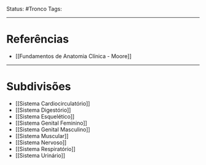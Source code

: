 Status: #Tronco 
Tags:
<br/>
____
# Referências
- [[Fundamentos de Anatomia Clínica - Moore]]
---
# Subdivisões
- [[Sistema Cardiocirculatório]]
- [[Sistema Digestório]]
- [[Sistema Esquelético]]
- [[Sistema Genital Feminino]]
- [[Sistema Genital Masculino]]
- [[Sistema Muscular]]
- [[Sistema Nervoso]]
- [[Sistema Respiratório]]
- [[Sistema Urinário]]


